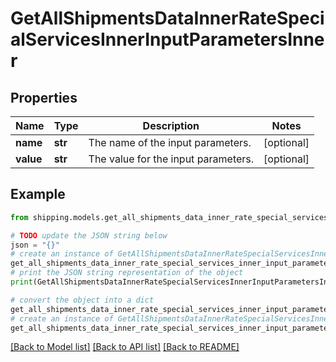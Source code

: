 # GetAllShipmentsDataInnerRateSpecialServicesInnerInputParametersInner


## Properties

Name | Type | Description | Notes
------------ | ------------- | ------------- | -------------
**name** | **str** | The name of the input parameters. | [optional] 
**value** | **str** | The value for the input parameters. | [optional] 

## Example

```python
from shipping.models.get_all_shipments_data_inner_rate_special_services_inner_input_parameters_inner import GetAllShipmentsDataInnerRateSpecialServicesInnerInputParametersInner

# TODO update the JSON string below
json = "{}"
# create an instance of GetAllShipmentsDataInnerRateSpecialServicesInnerInputParametersInner from a JSON string
get_all_shipments_data_inner_rate_special_services_inner_input_parameters_inner_instance = GetAllShipmentsDataInnerRateSpecialServicesInnerInputParametersInner.from_json(json)
# print the JSON string representation of the object
print(GetAllShipmentsDataInnerRateSpecialServicesInnerInputParametersInner.to_json())

# convert the object into a dict
get_all_shipments_data_inner_rate_special_services_inner_input_parameters_inner_dict = get_all_shipments_data_inner_rate_special_services_inner_input_parameters_inner_instance.to_dict()
# create an instance of GetAllShipmentsDataInnerRateSpecialServicesInnerInputParametersInner from a dict
get_all_shipments_data_inner_rate_special_services_inner_input_parameters_inner_from_dict = GetAllShipmentsDataInnerRateSpecialServicesInnerInputParametersInner.from_dict(get_all_shipments_data_inner_rate_special_services_inner_input_parameters_inner_dict)
```
[[Back to Model list]](../README.md#documentation-for-models) [[Back to API list]](../README.md#documentation-for-api-endpoints) [[Back to README]](../README.md)


